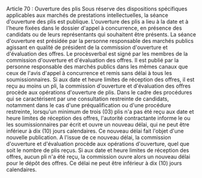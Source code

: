 Article 70 : Ouverture des plis
Sous réserve des dispositions spécifiques applicables aux marchés de
prestations intellectuelles, la séance d'ouverture des plis est
publique.
L'ouverture des plis a lieu à la date et à l'heure fixées dans le
dossier d'appel à concurrence, en présence des candidats ou de leurs
représentants qui souhaitent être présents.
La séance d'ouverture est présidée par la personne responsable des
marchés publics agissant en qualité de président de la commission
d'ouverture et d'évaluation des offres.
Le procèsverbal est signé par les membres de la commission d'ouverture
et d'évaluation des offres. Il est publié par la personne responsable
des marchés publics dans les mêmes canaux que ceux de l'avis d'appel à
concurrence et remis sans délai à tous les soumissionnaires.
Si aux date et heure limites de réception des offres, il est reçu au
moins un pli, la commission d'ouverture et d'évaluation des offres
procède aux opérations d'ouverture de plis.
Dans le cadre des procédures qui se caractérisent par une consultation
restreinte de candidats, notamment dans le cas d'une préqualification
ou d'une procédure restreinte, lorsqu'un minimum de trois (03) plis
n'a pas été reçu aux date et heure limites de réception des offres,
l'autorité contractante informe le ou les soumissionnaires par écrit et
ouvre un nouveau délai, qui ne peut être inférieur à dix (10) jours
calendaires. Ce nouveau délai fait l'objet d'une nouvelle publication.
A l'issue de ce nouveau délai, la commission d'ouverture et
d'évaluation procède aux opérations d'ouverture, quel que soit le
nombre de plis reçus.
Si aux date et heure limites de réception des offres, aucun pli n'a été
reçu, la commission ouvre alors un nouveau délai pour le dépôt des
offres. Ce délai ne peut être inférieur à dix (10) jours calendaires.